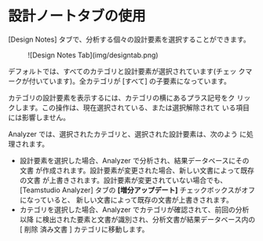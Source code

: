 # 設計ノートタブの使用

[Design Notes] タブで、分析する個々の設計要素を選択することができます。
<figure markdown="1">
  ![Design Notes Tab](img/designtab.png)
</figure>

デフォルトでは、すべてのカテゴリと設計要素が選択されています(チェッ クマークが付いています)。全カテゴリが [すべて] の子要素になっています。

カテゴリの設計要素を表示するには、カテゴリの横にあるプラス記号をク リックします。この操作は、現在選択されている、または選択解除されて いる項目には影響しません。

Analyzer では、選択されたカテゴリと、選択された設計要素は、次のよう に処理されます。

* 設計要素を選択した場合、Analyzer で分析され、結果データベースにその文書 が作成されます。設計要素が変更された場合、新しい文書によって既存の文書 が上書きされます。設計要素が変更されていない場合でも、[Teamstudio Analyzer] タブの **[増分アップデート]** チェックボックスがオフになっていると、 新しい文書によって既存の文書が上書きされます。
* カテゴリを選択した場合、Analyzer でカテゴリが確認されて、前回の分析以降 に検出された要素と文書が識別され、分析文書が結果データベース内の [ 削除 済み文書 ] カテゴリに移動します。